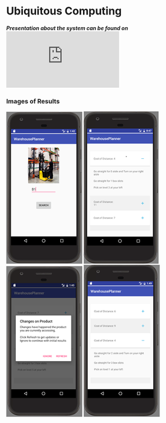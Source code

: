 # Ubiquitous Computing

##### Presentation about the system can be found on ![this link](https://github.com/crakama/UbiComputing/blob/master/resources/WarehousePlanner.pdf)

### Images of Results

 ![Image One](https://github.com/crakama/UbiComputing/blob/master/resources/Search.PNG)
 ![Image One](https://github.com/crakama/UbiComputing/blob/master/resources/Cost.PNG)
 ![Image One](https://github.com/crakama/UbiComputing/blob/master/resources/Notify.PNG)
 ![Image One](https://github.com/crakama/UbiComputing/blob/master/resources/AfterNotify.PNG)


